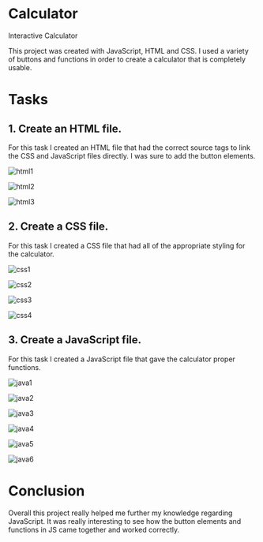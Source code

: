 # Calculator
Interactive Calculator

This project was created with JavaScript, HTML and CSS. I used a variety of buttons and functions in order to create a calculator that is completely usable.

# Tasks
## 1. Create an HTML file.

For this task I created an HTML file that had the correct source tags to link the CSS and JavaScript files directly. I was sure to add the button elements.

![html1](https://user-images.githubusercontent.com/66887167/113358591-ebc57e00-92fa-11eb-806a-fb7c88dc8d28.png)

![html2](https://user-images.githubusercontent.com/66887167/113358640-04359880-92fb-11eb-9037-da86f12eb0ac.png)

![html3](https://user-images.githubusercontent.com/66887167/113358648-07c91f80-92fb-11eb-97d9-a71166048217.png)



## 2. Create a CSS file.

For this task I created a CSS file that had all of the appropriate styling for the calculator. 

![css1](https://user-images.githubusercontent.com/66887167/113359678-203a3980-92fd-11eb-866c-f1e6de118bc4.png)

![css2](https://user-images.githubusercontent.com/66887167/113359686-23352a00-92fd-11eb-84fc-a7d978dc9214.png)

![css3](https://user-images.githubusercontent.com/66887167/113359690-26c8b100-92fd-11eb-8f8d-dc071f3ec8e6.png)

![css4](https://user-images.githubusercontent.com/66887167/113359698-29c3a180-92fd-11eb-902c-0cc73591a9a8.png)



## 3. Create a JavaScript file.

For this task I created a JavaScript file that gave the calculator proper functions. 

![java1](https://user-images.githubusercontent.com/66887167/113358661-0bf53d00-92fb-11eb-9d98-d1048a5a69d6.png)

![java2](https://user-images.githubusercontent.com/66887167/113359609-fda82080-92fc-11eb-8c22-09ebc1ec057f.png)

![java3](https://user-images.githubusercontent.com/66887167/113359614-000a7a80-92fd-11eb-9067-964be31030b0.png)

![java4](https://user-images.githubusercontent.com/66887167/113359623-026cd480-92fd-11eb-9bfe-f325ab905bba.png)

![java5](https://user-images.githubusercontent.com/66887167/113359627-0567c500-92fd-11eb-8813-5283d2d301ee.png)

![java6](https://user-images.githubusercontent.com/66887167/113359637-0a2c7900-92fd-11eb-85c8-dfc13d36cf77.png)

# Conclusion
Overall this project really helped me further my knowledge regarding JavaScript. It was really interesting to see how the button elements and functions in JS came together and worked correctly.
